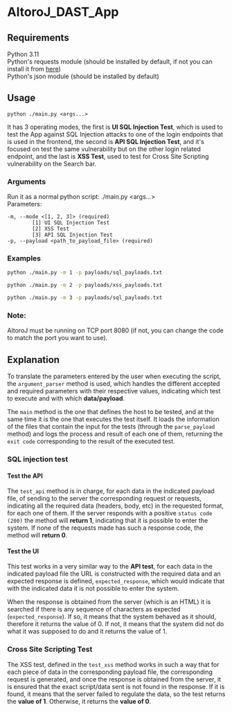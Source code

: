 # AltoroJ_DAST_App

## Requirements

Python 3.11 <br>
Python's requests module (should be installed by default, if not you can install 
it from [here](https://pypi.org/project/requests/)) <br>
Python's json module (should be installed by default)


## Usage

`python ./main.py <args...>`

It has 3 operating modes, the first is **UI SQL Injection Test**, which is used to test the App against SQL Injection 
attacks to one of the login endpoints that is used in the frontend, the second is **API SQL Injection Test**, and it's
focused on test the same vulnerability but on the other login related endpoint, and the last is **XSS Test**, used to
test for Cross Site Scripting vulnerability on the Search bar.

### Arguments

Run it as a normal python script: ./main.py <args...> <br>
Parameters:
    
    -m, --mode <[1, 2, 3]> (required)
            [1] UI SQL Injection Test
            [2] XSS Test
            [3] API SQL Injection Test
    -p, --payload <path_to_payload_file> (required)

### Examples

``` Bash
python ./main.py -m 1 -p payloads/sql_payloads.txt

python ./main.py -m 2 -p payloads/xss_payloads.txt

python ./main.py -m 3 -p payloads/sql_payloads.txt
```

### Note: 
AltoroJ must be running on TCP port 8080 (if not, you can change the code to match the port you want to use). 

## Explanation

To translate the parameters entered by the user when executing the script, the `argument_parser` method is used, which handles the different accepted and required parameters with their respective values, indicating which test to execute and with which **data/payload**.

The `main` method is the one that defines the host to be tested, and at the same time it is the one that executes the test itself. It loads the information of the files that contain the input for the tests (through the `parse_payload` method) and logs the process and result of each one of them, returning the `exit code` corresponding to the result of the executed test.

### SQL injection test

#### Test the API

The `test_api` method is in charge, for each data in the indicated payload file, of sending to the server the corresponding request or requests, indicating all the required data (headers, body, etc) in the requested format, for each one of them. If the server responds with a positive `status code (200)` the method will **return 1**, indicating that it is possible to enter the system. If none of the requests made has such a response code, the method will **return 0**.

#### Test the UI
	
This test works in a very similar way to the **API test**, for each data in the indicated payload file the URL is constructed with the required data and an expected response is defined, `expected_response`, which would indicate that with the indicated data it is not possible to enter the system. 

When the response is obtained from the server (which is an HTML) it is searched if there is any sequence of characters as expected (`expected_response`). If so, it means that the system behaved as it should, therefore it returns the value of 0. If not, it means that the system did not do what it was supposed to do and it returns the value of 1.

### Cross Site Scripting Test 

The XSS test, defined in the `test_xss` method works in such a way that for each piece of data in the corresponding payload file, the corresponding request is generated, and once the response is obtained from the server, it is ensured that the exact script/data sent is not found in the response. If it is found, it means that the server failed to regulate the data, so the test returns the **value of 1**. Otherwise, it returns the **value of 0**.